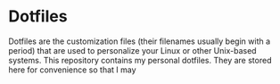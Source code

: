 # Dotfiles

Dotfiles are the customization files (their filenames usually begin with a period) that are used to personalize your Linux or other Unix-based systems. This repository contains my personal dotfiles. They are stored here for convenience so that I may